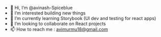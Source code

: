 - 👋 Hi, I’m @avinash-Spiceblue
- 👀 I’m interested building new things
- 🌱 I’m currently learning Storybook (UI dev and testing for react apps)
- 💞️ I’m looking to collaborate on React projects
- 📫 How to reach me : avimurmu18@gmail.com

<!---
avinash-Spiceblue/avinash-Spiceblue is a ✨ special ✨ repository because its `README.md` (this file) appears on your GitHub profile.
You can click the Preview link to take a look at your changes.
--->
